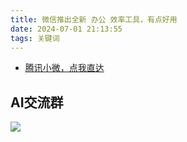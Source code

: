 ```yaml
---
title: 微信推出全新 办公 效率工具，有点好用
date: 2024-07-01 21:13:55
tags: 关键词
---
```


- [腾讯小微，点我直达](https://xiaowei.weixin.qq.com/)

## AI交流群


![](https://www.python-office.com/assets/img/ai-group.26a72793.jpg)